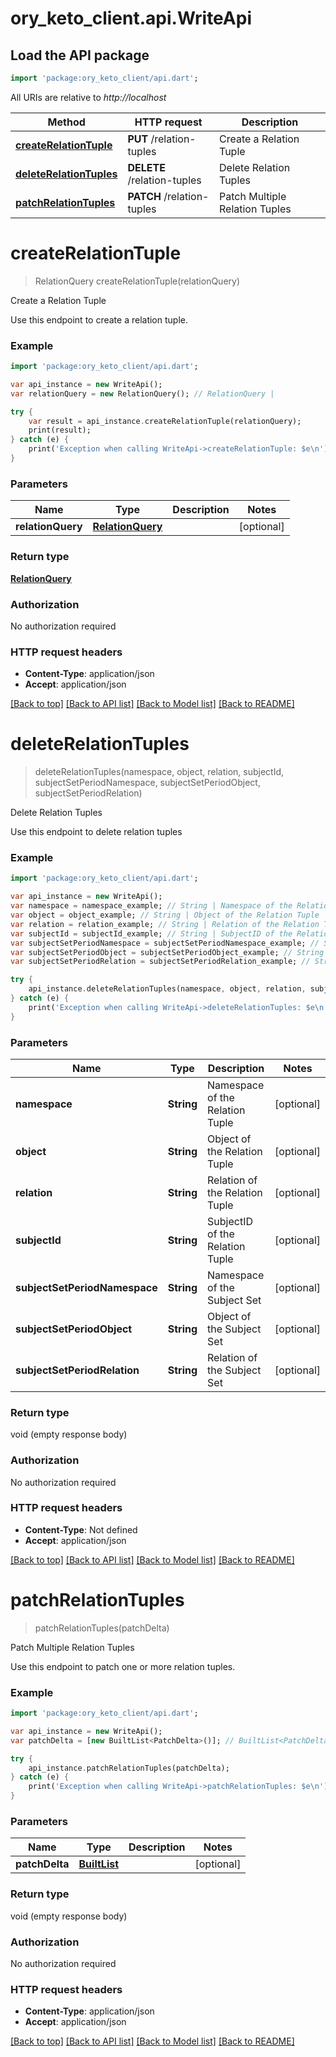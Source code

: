 # ory_keto_client.api.WriteApi

## Load the API package
```dart
import 'package:ory_keto_client/api.dart';
```

All URIs are relative to *http://localhost*

Method | HTTP request | Description
------------- | ------------- | -------------
[**createRelationTuple**](WriteApi.md#createrelationtuple) | **PUT** /relation-tuples | Create a Relation Tuple
[**deleteRelationTuples**](WriteApi.md#deleterelationtuples) | **DELETE** /relation-tuples | Delete Relation Tuples
[**patchRelationTuples**](WriteApi.md#patchrelationtuples) | **PATCH** /relation-tuples | Patch Multiple Relation Tuples


# **createRelationTuple**
> RelationQuery createRelationTuple(relationQuery)

Create a Relation Tuple

Use this endpoint to create a relation tuple.

### Example
```dart
import 'package:ory_keto_client/api.dart';

var api_instance = new WriteApi();
var relationQuery = new RelationQuery(); // RelationQuery | 

try {
    var result = api_instance.createRelationTuple(relationQuery);
    print(result);
} catch (e) {
    print('Exception when calling WriteApi->createRelationTuple: $e\n');
}
```

### Parameters

Name | Type | Description  | Notes
------------- | ------------- | ------------- | -------------
 **relationQuery** | [**RelationQuery**](RelationQuery.md)|  | [optional] 

### Return type

[**RelationQuery**](RelationQuery.md)

### Authorization

No authorization required

### HTTP request headers

 - **Content-Type**: application/json
 - **Accept**: application/json

[[Back to top]](#) [[Back to API list]](../README.md#documentation-for-api-endpoints) [[Back to Model list]](../README.md#documentation-for-models) [[Back to README]](../README.md)

# **deleteRelationTuples**
> deleteRelationTuples(namespace, object, relation, subjectId, subjectSetPeriodNamespace, subjectSetPeriodObject, subjectSetPeriodRelation)

Delete Relation Tuples

Use this endpoint to delete relation tuples

### Example
```dart
import 'package:ory_keto_client/api.dart';

var api_instance = new WriteApi();
var namespace = namespace_example; // String | Namespace of the Relation Tuple
var object = object_example; // String | Object of the Relation Tuple
var relation = relation_example; // String | Relation of the Relation Tuple
var subjectId = subjectId_example; // String | SubjectID of the Relation Tuple
var subjectSetPeriodNamespace = subjectSetPeriodNamespace_example; // String | Namespace of the Subject Set
var subjectSetPeriodObject = subjectSetPeriodObject_example; // String | Object of the Subject Set
var subjectSetPeriodRelation = subjectSetPeriodRelation_example; // String | Relation of the Subject Set

try {
    api_instance.deleteRelationTuples(namespace, object, relation, subjectId, subjectSetPeriodNamespace, subjectSetPeriodObject, subjectSetPeriodRelation);
} catch (e) {
    print('Exception when calling WriteApi->deleteRelationTuples: $e\n');
}
```

### Parameters

Name | Type | Description  | Notes
------------- | ------------- | ------------- | -------------
 **namespace** | **String**| Namespace of the Relation Tuple | [optional] 
 **object** | **String**| Object of the Relation Tuple | [optional] 
 **relation** | **String**| Relation of the Relation Tuple | [optional] 
 **subjectId** | **String**| SubjectID of the Relation Tuple | [optional] 
 **subjectSetPeriodNamespace** | **String**| Namespace of the Subject Set | [optional] 
 **subjectSetPeriodObject** | **String**| Object of the Subject Set | [optional] 
 **subjectSetPeriodRelation** | **String**| Relation of the Subject Set | [optional] 

### Return type

void (empty response body)

### Authorization

No authorization required

### HTTP request headers

 - **Content-Type**: Not defined
 - **Accept**: application/json

[[Back to top]](#) [[Back to API list]](../README.md#documentation-for-api-endpoints) [[Back to Model list]](../README.md#documentation-for-models) [[Back to README]](../README.md)

# **patchRelationTuples**
> patchRelationTuples(patchDelta)

Patch Multiple Relation Tuples

Use this endpoint to patch one or more relation tuples.

### Example
```dart
import 'package:ory_keto_client/api.dart';

var api_instance = new WriteApi();
var patchDelta = [new BuiltList<PatchDelta>()]; // BuiltList<PatchDelta> | 

try {
    api_instance.patchRelationTuples(patchDelta);
} catch (e) {
    print('Exception when calling WriteApi->patchRelationTuples: $e\n');
}
```

### Parameters

Name | Type | Description  | Notes
------------- | ------------- | ------------- | -------------
 **patchDelta** | [**BuiltList<PatchDelta>**](PatchDelta.md)|  | [optional] 

### Return type

void (empty response body)

### Authorization

No authorization required

### HTTP request headers

 - **Content-Type**: application/json
 - **Accept**: application/json

[[Back to top]](#) [[Back to API list]](../README.md#documentation-for-api-endpoints) [[Back to Model list]](../README.md#documentation-for-models) [[Back to README]](../README.md)


